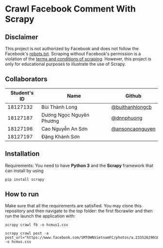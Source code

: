 # Crawl Facebook Comment With Scrapy

## Disclaimer

This project is not authorized by Facebook and does not follow the Facebook's [robots.txt](https://www.facebook.com/robots.txt). Scraping without Facebook's permission is a violation of the [terms and conditions of scraping](https://www.facebook.com/apps/site_scraping_tos_terms.php). However, this project is only for educational purposes to illustrate the use of Scrapy.

## Collaborators

| Student's ID | Name                     | Github                                               |
| ------------ | ------------------------ | ---------------------------------------------------- |
| 18127132     | Bùi Thành Long           | [@buithanhlongcb](https://github.com/buithanhlongcb) |
| 18127187     | Dương Ngọc Nguyên Phương | [@dnnphuong](https://github.com/dnnphuong)           |
| 18127196     | Cao Nguyễn An Sơn        | [@ansoncaonguyen](https://github.com/ansoncaonguyen) |
| 18127197     | Đặng Khánh Sơn           |                                                      |

## Installation

Requirements: You need to have **Python 3** and the **Scrapy** framework that can install by using

`pip install scrapy`

## How to run

Make sure that all the requirements are satisfied. You may clone this repository and then navigate to the top folder: the first fbcrawler and then run the launch the application with:

```shell
scrapy crawl fb -o hcmus1.csv
```



```shell
scrapy crawl post -a post_url="https://www.facebook.com/SMTOWNVietnamFC/photos/a.233526290182736/1830558797146136" -o hcmus.csv
```

